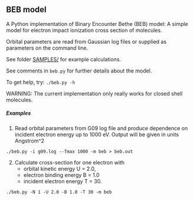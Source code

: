 ## BEB model
A Python implementation of Binary Encounter Bethe (BEB) model:
A simple model for electron impact ionization cross section of molecules.

Orbital parameters are read from Gaussian log files or supplied as parameters on the command line. 

See folder [SAMPLES/](SAMPLES/) for example calculations.

See comments in `beb.py` for further details about the model.

To get help, try: `./beb.py -h`

WARNING: The current implementation only really works for closed shell molecules.

##### Examples

1. Read orbital parameters from G09 log file and produce dependence on incident electron energy up to 1000 eV. Output will be given in units Angstrom^2 

``
./beb.py -i g09.log --Tmax 1000 -m beb > beb.out
``

2. Calculate cross-section for one electron with 
   - orbital kinetic energy U = 2.0,
   - electron binding energy B = 1.0 
   - incident electron energy T = 30.

``
./beb.py -N 1 -U 2.0 -B 1.0 -T 30 -m beb
``
